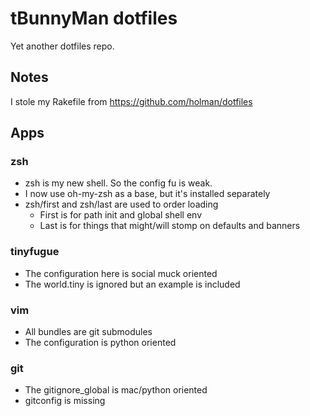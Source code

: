 # tBunnyMan dotfiles #
Yet another dotfiles repo.

## Notes ##
I stole my Rakefile from https://github.com/holman/dotfiles

## Apps ##
### zsh ###
* zsh is my new shell. So the config fu is weak.
* I now use oh-my-zsh as a base, but it's installed separately
* zsh/first and zsh/last are used to order loading
  * First is for path init and global shell env
  * Last is for things that might/will stomp on defaults and banners

### tinyfugue ###
* The configuration here is social muck oriented
* The world.tiny is ignored but an example is included

### vim ###
* All bundles are git submodules
* The configuration is python oriented

### git ###
* The gitignore_global is mac/python oriented
* gitconfig is missing
